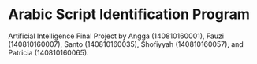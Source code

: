 # Arabic Script Identification Program
Artificial Intelligence Final Project by Angga (140810160001), Fauzi (140810160007), Santo (140810160035), Shofiyyah (140810160057), and Patricia (140810160065).
